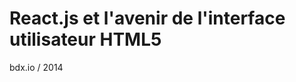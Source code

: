 React.js et l'avenir de l'interface utilisateur HTML5
=====================================================

bdx.io / 2014
